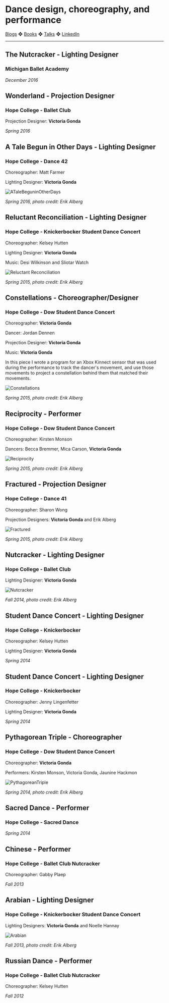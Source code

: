 # Dance design, choreography, and performance

[Blogs](blogs.md) ❖ [Books](books.md) ❖ [Talks](talks.md) ❖ [LinkedIn](https://www.linkedin.com/in/victoriagonda/)

---
## The Nutcracker - Lighting Designer
### Michigan Ballet Academy
_December 2016_

## Wonderland - Projection Designer
### Hope College - Ballet Club
Projection Designer: **Victoria Gonda**

_Spring 2016_

## A Tale Begun in Other Days - Lighting Designer
### Hope College - Dance 42
Choreographer: Matt Farmer

Lighting Designer: **Victoria Gonda**

![ATaleBeguninOtherDays](images/dance/ATaleBeguninOtherDays.jpg)

_Spring 2016, photo credit: Erik Alberg_

## Reluctant Reconciliation - Lighting Designer
### Hope College - Knickerbocker Student Dance Concert
Choreographer: Kelsey Hutten

Lighting Designer: **Victoria Gonda**

Music: Desi Wilkinson and Sliotar
Watch

![Reluctant Reconciliation](images/dance/ReluctantReconciliation.jpg)

_Spring 2015, photo credit: Erik Alberg_

## Constellations - Choreographer/Designer
### Hope College - Dow Student Dance Concert
Choreographer: **Victoria Gonda**

Dancer: Jordan Dennen

Projection Designer: **Victoria Gonda**

Music: **Victoria Gonda**

In this piece I wrote a program for an Xbox Kinnect sensor that was used during the performance to track the dancer's movement, and use those movements to project a constellation behind them that matched their movements.

![Constellations](images/dance/Constellations.jpg)

_Spring 2015, photo credit: Erik Alberg_

## Reciprocity - Performer
### Hope College - Dow Student Dance Concert
Choreographer: Kirsten Monson

Dancers: Becca Bremmer, Mica Carson, **Victoria Gonda**

![Reciprocity](images/dance/Reciprocity.jpg)

_Spring 2015, photo credit: Erik Alberg_

## Fractured - Projection Designer
### Hope College - Dance 41
Choreographer: Sharon Wong

Projection Designers: **Victoria Gonda** and Erik Alberg

![Fractured](images/dance/Fractured.jpg)

_Spring 2015, photo credit: Erik Alberg_

## Nutcracker - Lighting Designer
### Hope College - Ballet Club
Lighting Designer: **Victoria Gonda**

![Nutcracker](images/dance/Nutcracker.jpg)

_Fall 2014, photo credit: Erik Alberg_

## Student Dance Concert - Lighting Designer
### Hope College - Knickerbocker
Choreographer: Kelsey Hutten

Lighting Designer: **Victoria Gonda**

_Spring 2014_

## Student Dance Concert - Lighting Designer
### Hope College - Knickerbocker
Choreographer: Jenny Lingenfetter

Lighting Designer: **Victoria Gonda**

_Spring 2014_

## Pythagorean Triple - Choreographer
### Hope College - Dow Student Dance Concert
Choreographer: **Victoria Gonda**

Performers: Kirsten Monson, Victoria Gonda, Jaunine Hackmon

![PythagoreanTriple](images/dance/PythagoreanTriple.jpg)

_Spring 2014, photo credit: Erik Alberg_

## Sacred Dance - Performer
### Hope College - Sacred Dance
_Spring 2014_

## Chinese - Performer
### Hope College - Ballet Club Nutcracker
Choreographer: Gabby Plaep

_Fall 2013_

## Arabian - Lighting Designer
### Hope College - Knickerbocker Student Dance Concert
Lighting Designers: **Victoria Gonda** and Noelle Hannay

![Arabian](images/dance/arabian.jpg)

_Fall 2013, photo credit: Erik Alberg_

## Russian Dance - Performer
### Hope College - Ballet Club Nutcracker
Choreographer: Kelsey Hutten

_Fall 2012_
